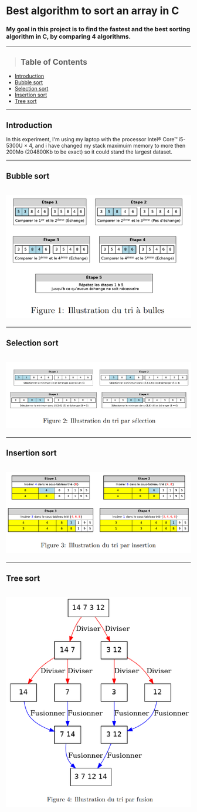 # Best algorithm to sort an array in C


### My goal in this project is to find the fastest and the best sorting algorithm in C, by comparing 4 algorithms.
---
> ## Table of Contents

* [Introduction](#Introduction)
* [Bubble sort](#test1)
* [Selection sort](#test2)
* [Insertion sort](#test3)
* [Tree sort](#test4)




----




## Introduction
In this experiment, I'm using my laptop with the processor Intel® Core™ i5-5300U × 4, and i have changed my stack maximuim memory to more then 200Mo (204800Kb to be exact) so it could stand the largest dataset.

---
## Bubble sort

# ![](./pics/pic1.png)

---

## Selection sort

# ![](./pics/pic2.png)

---


## Insertion sort

# ![](./pics/pic3.png)
---

## Tree sort

# ![](./pics/pic4.png)
